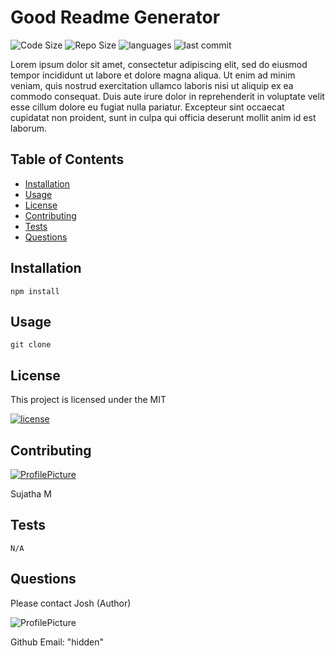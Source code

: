 
# Good Readme Generator
![Code Size](https://img.shields.io/github/languages/code-size/joshb4u/Hw9)
![Repo Size](https://img.shields.io/github/repo-size/joshb4u/Hw9)
![languages](https://img.shields.io/github/languages/top/joshb4u/Hw9)
![last commit](https://img.shields.io/github/last-commit/joshb4u/Hw9)


 Lorem ipsum dolor sit amet, consectetur adipiscing elit, sed do eiusmod tempor incididunt ut labore et dolore magna aliqua. Ut enim ad minim veniam, quis nostrud exercitation ullamco laboris nisi ut aliquip ex ea commodo consequat. Duis aute irure dolor in reprehenderit in voluptate velit esse cillum dolore eu fugiat nulla pariatur. Excepteur sint occaecat cupidatat non proident, sunt in culpa qui officia deserunt mollit anim id est laborum.

## Table of Contents
* [Installation](#Installation)
* [Usage](#Usage)
* [License](#License)
* [Contributing](#Contributing)
* [Tests](#Tests)
* [Questions](#Questions)


## Installation
```
npm install
```


## Usage
```
git clone
```


## License
This project is licensed under the MIT 

[![license](https://img.shields.io/npm/l/license)](https://opensource.org/licenses/MIT)


## Contributing

[![ProfilePicture](https://avatars0.githubusercontent.com/u/59231894?v=4)](https://github.com/sujatha-m)

Sujatha M


## Tests
```
N/A
```


## Questions

 Please contact Josh (Author)


![ProfilePicture](https://avatars2.githubusercontent.com/u/59143348?v=4)

Github Email: "hidden"

